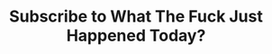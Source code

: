 ---
title: Subscribe to What The Fuck Just Happened Today?
redirect_to:
  - http://eepurl.com/cAiR-b
---